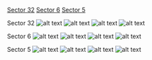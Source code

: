 [Sector 32](#sector32)
[Sector 6](#sector6)
[Sector 5](#sector5)

<a name = "sector32"></a>
Sector 32
![alt text](/images/HATS-43_Sector_32/HATS-43_Sector_32_a_TimeSeries.png)
![alt text](/images/HATS-43_Sector_32/HATS-43_Sector_32_b_FoldedLightCurve.png)
![alt text](/images/HATS-43_Sector_32/HATS-43_Sector_32_b_IndividualTransitsWithFit.png)
![alt text](/images/HATS-43_Sector_32/HATS-43_Sector_32_c_TimingResiduals.png)

<a name = "sector6"></a>
Sector 6
![alt text](/images/HATS-43_Sector_6/HATS-43_Sector_6_a_TimeSeries.png)
![alt text](/images/HATS-43_Sector_6/HATS-43_Sector_6_b_FoldedLightCurve.png)
![alt text](/images/HATS-43_Sector_6/HATS-43_Sector_6_b_IndividualTransitsWithFit.png)
![alt text](/images/HATS-43_Sector_6/HATS-43_Sector_6_c_TimingResiduals.png)

<a name = "sector5"></a>
Sector 5
![alt text](/images/HATS-43_Sector_5/HATS-43_Sector_5_a_TimeSeries.png)
![alt text](/images/HATS-43_Sector_5/HATS-43_Sector_5_b_FoldedLightCurve.png)
![alt text](/images/HATS-43_Sector_5/HATS-43_Sector_5_b_IndividualTransitsWithFit.png)
![alt text](/images/HATS-43_Sector_5/HATS-43_Sector_5_c_TimingResiduals.png)

